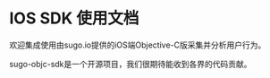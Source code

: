 # IOS SDK 使用文档

欢迎集成使用由sugo.io提供的iOS端Objective-C版采集并分析用户行为。

sugo-objc-sdk是一个开源项目，我们很期待能收到各界的代码贡献。


